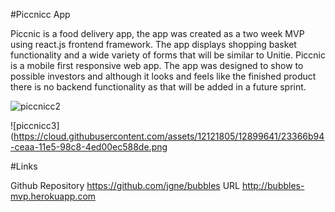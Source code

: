#Piccnicc App

Piccnic is a food delivery app, the app was created as a two week MVP using react.js frontend framework. The app displays shopping basket functionality and a wide variety of forms that will be similar to Unitie. Piccnic is a mobile first responsive web app. The app was designed to show to possible investors and although it looks and feels like the finished product there is no backend functionality as that will be added in a future sprint.

![piccnicc2](https://cloud.githubusercontent.com/assets/12121805/12899619/04ac7f60-ceaa-11e5-9cb6-130484cfcddc.png)

![piccnicc3](https://cloud.githubusercontent.com/assets/12121805/12899641/23366b94-ceaa-11e5-98c8-4ed00ec588de.png

#Links

Github Repository https://github.com/jgne/bubbles
URL http://bubbles-mvp.herokuapp.com
